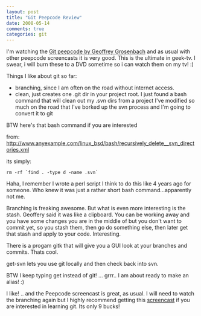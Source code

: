 ```yaml
---
layout: post
title: "Git Peepcode Review"
date: 2008-05-14
comments: true
categories: git
---
```


I'm watching the <a href="https://peepcode.com/products/git">Git peepcode by Geoffrey Grosenbach</a> and as usual with other peepcode screencasts it is very good. This is the ultimate in geek-tv. I swear, i will burn these to a DVD sometime so i can watch them on my tv!   :) 

Things I like about git so far:

* branching, since I am often on the road without internet access. 
* clean, just creates one .git dir in your project root. I just found a bash command that will clean out my .svn dirs from a project I've modified so much on the road that I've borked up the svn process and I'm going to convert it to git

BTW here's that bash command if you are interested

from: http://www.anyexample.com/linux_bsd/bash/recursively_delete__svn_directories.xml

its simply:
```
rm -rf `find . -type d -name .svn`
```

Haha, I remember I wrote a perl script I think to do this like 4 years ago for someone. Who knew it was just a rather short bash command...apparently not me.

Branching is freaking awesome. But what is even more interesting is the stash. Geoffery said it was like a clipboard. You can be working away and you have some changes you are in the middle of but you don't want to commit yet, so you stash them, then go do something else, then later get that stash and apply to your code. Interesting. 

There is a progam gitk that will give you a GUI look at your branches and commits. Thats cool.

get-svn lets you use git locally and then check back into svn. 

BTW I keep typing get instead of git! ... grrr.. I am about ready to make an alias! :)

I like! .. and the Peepcode screencast is great, as usual. I will need to watch the branching again but I highly recommend getting this <a href="https://peepcode.com/products/git">screencast</a> if you are interested in learning git. Its only 9 bucks! 


